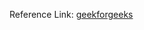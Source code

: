 Reference Link: [geekforgeeks](https://www.geeksforgeeks.org/cpp-malloc/#:~:text=The%20function%20malloc()%20in,a%20null%20pointer%20if%20fails.)
